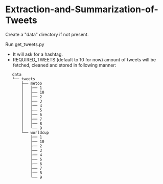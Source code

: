 # Extraction-and-Summarization-of-Tweets

Create a "data" directory if not present.

Run get_tweets.py
- It will ask for a hashtag.
- REQUIRED_TWEETS (default to 10 for now) amount of tweets will be fetched, cleaned and stored in following manner:
```
   data
   └── tweets
       ├── metoo
       │   ├── 1
       │   ├── 10
       │   ├── 2
       │   ├── 3
       │   ├── 4
       │   ├── 5
       │   ├── 6
       │   ├── 7
       │   ├── 8
       │   └── 9
       └── worldcup
           ├── 1
           ├── 10
           ├── 2
           ├── 3
           ├── 4
           ├── 5
           ├── 6
           ├── 7
           ├── 8
           └── 9
```